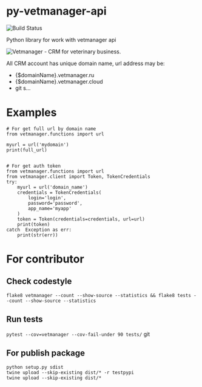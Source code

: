 # py-vetmanager-api

![Build Status](https://github.com/otis22/PyVetmanagerApi/workflows/Python%20package/badge.svg)

Python library for work with vetmanager api

![Vetmanager](https://vetmanager.ru) - CRM for veterinary business. 

All CRM account has unique domain name, url address may be:

* {$domainName}.vetmanager.ru
* {$domainName}.vetmanager.cloud
* git s...

# Examples

```
# For get full url by domain name
from vetmanager.functions import url

myurl = url('mydomain')
print(full_url)
```

```

# For get auth token
from vetmanager.functions import url
from vetmanager.client import Token, TokenCredentials
try:
    myurl = url('domain_name')
    credentials = TokenCredentials(
        login='login',
        password='password',
        app_name='myapp'
    )
    token = Token(credentials=credentials, url=url)
    print(token)
catch  Exception as err: 
    print(str(err))
```


# For contributor

## Check codestyle

```
flake8 vetmanager --count --show-source --statistics && flake8 tests --count --show-source --statistics
```

## Run tests

```pytest --cov=vetmanager --cov-fail-under 90 tests/```
git 
## For publish package

```
python setup.py sdist
twine upload --skip-existing dist/* -r testpypi
twine upload --skip-existing dist/*
```